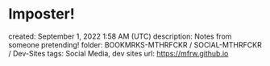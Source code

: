 # Imposter!

created: September 1, 2022 1:58 AM (UTC)
description: Notes from someone pretending!
folder: BOOKMRKS-MTHRFCKR / SOCIAL-MTHRFCKR / Dev-Sites
tags: Social Media, dev sites
url: https://mfrw.github.io